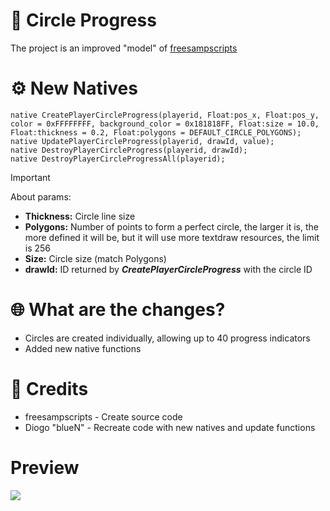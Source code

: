 # 🚀 Circle Progress
The project is an improved "model" of [freesampscripts](https://github.com/freesampscripts/circle-speedo)

# ⚙️ New Natives
```pawn
native CreatePlayerCircleProgress(playerid, Float:pos_x, Float:pos_y, color = 0xFFFFFFFF, background_color = 0x181818FF, Float:size = 10.0, Float:thickness = 0.2, Float:polygons = DEFAULT_CIRCLE_POLYGONS);
native UpdatePlayerCircleProgress(playerid, drawId, value);
native DestroyPlayerCircleProgress(playerid, drawId);
native DestroyPlayerCircleProgressAll(playerid);
```

> [!IMPORTANT]
> About params:
> - **Thickness:** Circle line size
> - **Polygons:** Number of points to form a perfect circle, the larger it is, the more defined it will be, but it will use more textdraw resources, the limit is 256
> - **Size:** Circle size (match Polygons)
> - **drawId:** ID returned by ***CreatePlayerCircleProgress*** with the circle ID

# 🌐 What are the changes?
- Circles are created individually, allowing up to 40 progress indicators
- Added new native functions

# 📝 Credits
- freesampscripts - Create source code
- Diogo "blueN" - Recreate code with new natives and update functions

# Preview
![](https://github.com/igdiogo/Circular-Progress-Samp/blob/main/preview.gif)
